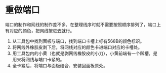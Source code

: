 # 重做端口
端口的制作和网线的制作差不多，在整理线序时就不需要按照顺序排列了，端口上有对应的颜色，把网线按进去就行。
1. 从工具包中找到面板与端口，找到端口卡槽上标有568B的颜色标识。
2. 将网线外橡胶皮剥下后，将网线对应的颜色卡进端口对应的卡槽处。
3. 用工具包内的小黄（也就是剥网线橡胶皮的小刀），小黄前端有一个凹槽，是用来将网线与端口卡紧的。
4. 全卡紧后，将端口与面板结合，安装回面板原处。
